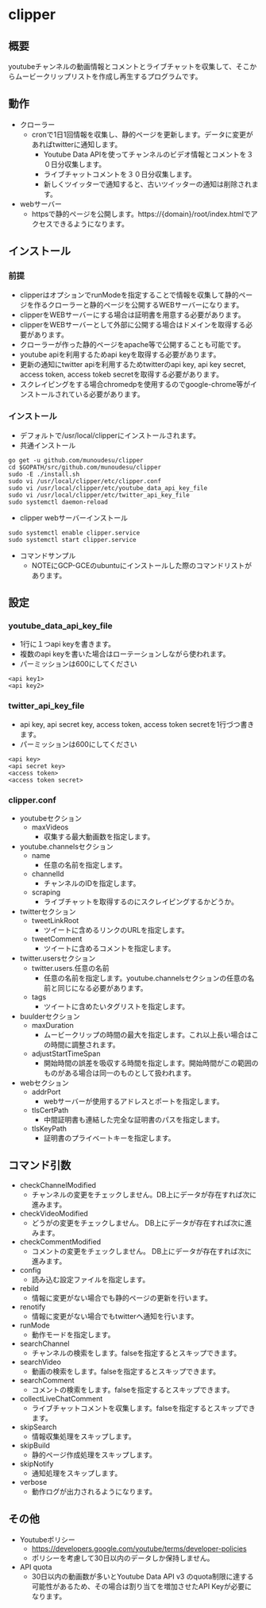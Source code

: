 # clipper

## 概要
youtubeチャンネルの動画情報とコメントとライブチャットを収集して、そこからムービークリップリストを作成し再生するプログラムです。

## 動作
- クローラー
  - cronで1日1回情報を収集し、静的ページを更新します。データに変更があればtwitterに通知します。
    - Youtube Data APIを使ってチャンネルのビデオ情報とコメントを３０日分収集します。
    - ライブチャットコメントを３０日分収集します。
    - 新しくツイッターで通知すると、古いツイッターの通知は削除されます。
- webサーバー
  - httpsで静的ページを公開します。https://{domain}/root/index.htmlでアクセスできるようになります。

## インストール

### 前提
- clipperはオプションでrunModeを指定することで情報を収集して静的ページを作るクローラーと静的ページを公開するWEBサーバーになります。
- clipperをWEBサーバーにする場合は証明書を用意する必要があります。
- clipperをWEBサーバーとして外部に公開する場合はドメインを取得する必要があります。
- クローラーが作った静的ページをapache等で公開することも可能です。
- youtube apiを利用するためapi keyを取得する必要があります。
- 更新の通知にtwitter apiを利用するためtwitterのapi key, api key secret, access token, access tokeb secretを取得する必要があります。
- スクレイピングをする場合chromedpを使用するのでgoogle-chrome等がインストールされている必要があります。

### インストール 
- デフォルトで/usr/local/clipperにインストールされます。
- 共通インストール
```
go get -u github.com/munoudesu/clipper
cd $GOPATH/src/github.com/munoudesu/clipper
sudo -E ./install.sh
sudo vi /usr/local/clipper/etc/clipper.conf
sudo vi /usr/local/clipper/etc/youtube_data_api_key_file
sudo vi /usr/local/clipper/etc/twitter_api_key_file
sudo systemctl daemon-reload
```
- clipper webサーバーインストール
```
sudo systemctl enable clipper.service
sudo systemctl start clipper.service
```
- コマンドサンプル
  - NOTEにGCP-GCEのubuntuにインストールした際のコマンドリストがあります。

## 設定

### youtube_data_api_key_file
- 1行に１つapi keyを書きます。
- 複数のapi keyを書いた場合はローテーションしながら使われます。
- パーミッションは600にしてください
```
<api key1>
<api key2>
```

### twitter_api_key_file
- api key, api secret key, access token, access token secretを1行づつ書きます。
- パーミッションは600にしてください
```
<api key>
<api secret key>
<access token>
<access token secret>
```

### clipper.conf
- youtubeセクション
  - maxVideos
    - 収集する最大動画数を指定します。
- youtube.channelsセクション
  - name
    - 任意の名前を指定します。
  - channelId
    - チャンネルのIDを指定します。
  - scraping
    - ライブチャットを取得するのにスクレイピングするかどうか。
- twitterセクション
  - tweetLinkRoot
    - ツイートに含めるリンクのURLを指定します。
  - tweetComment
    - ツイートに含めるコメントを指定します。
- twitter.usersセクション
  - twitter.users.任意の名前
    - 任意の名前を指定します。youtube.channelsセクションの任意の名前と同じになる必要があります。
  - tags
    - ツイートに含めたいタグリストを指定します。
- buulderセクション
  - maxDuration
    - ムービークリップの時間の最大を指定します。これ以上長い場合はこの時間に調整されます。
  - adjustStartTimeSpan
    - 開始時間の誤差を吸収する時間を指定します。開始時間がこの範囲のものがある場合は同一のものとして扱われます。
- webセクション
  - addrPort
    - webサーバーが使用するアドレスとポートを指定します。
  - tlsCertPath
    - 中間証明書も連結した完全な証明書のパスを指定します。
  - tlsKeyPath
    - 証明書のプライベートキーを指定します。

## コマンド引数
- checkChannelModified
  - チャンネルの変更をチェックしません。DB上にデータが存在すれば次に進みます。
- checkVideoModified
  - どうがの変更をチェックしません。 DB上にデータが存在すれば次に進みます。
- checkCommentModified
  - コメントの変更をチェックしません。 DB上にデータが存在すれば次に進みます。
- config
  - 読み込む設定ファイルを指定します。
- rebild
  - 情報に変更がない場合でも静的ページの更新を行います。
- renotify
  - 情報に変更がない場合でもtwitterへ通知を行います。
- runMode
  - 動作モードを指定します。
- searchChannel
  - チャンネルの検索をします。falseを指定するとスキップできます。
- searchVideo
  - 動画の検索をします。falseを指定するとスキップできます。
- searchComment
  - コメントの検索をします。falseを指定するとスキップできます。
- collectLiveChatComment
  - ライブチャットコメントを収集します。falseを指定するとスキップできます。
- skipSearch
  - 情報収集処理をスキップします。
- skipBuild
  - 静的ページ作成処理をスキップします。
- skipNotify
  - 通知処理をスキップします。
- verbose
  - 動作ログが出力されるようになります。
  
## その他
- Youtubeポリシー
  - https://developers.google.com/youtube/terms/developer-policies
  - ポリシーを考慮して30日以内のデータしか保持しません。
- API quota
  - 30日以内の動画数が多いとYoutube Data API v3 のquota制限に達する可能性があるため、その場合は割り当てを増加させたAPI Keyが必要になります。

